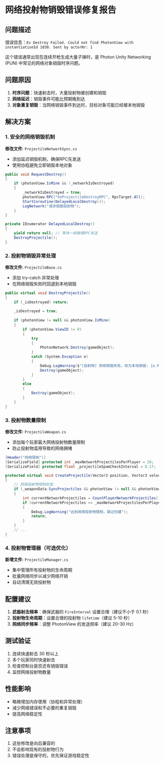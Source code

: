 # 网络投射物销毁错误修复报告

## 问题描述

错误信息：`Ev Destroy Failed. Could not find PhotonView with instantiationId 1030. Sent by actorNr: 1`

这个错误通常出现在连续开枪生成大量子弹时，是 Photon Unity Networking (PUN) 中常见的网络对象销毁时序问题。

## 问题原因

1. **时序问题**：快速射击时，大量投射物被创建和销毁
2. **网络延迟**：销毁事件可能比预期晚到达
3. **对象重复销毁**：当网络销毁事件到达时，目标对象可能已经被本地销毁

## 解决方案

### 1. 安全的网络销毁机制

**修改文件**: `ProjectileNetworkSync.cs`
- 添加延迟销毁机制，确保RPC先发送
- 使用协程避免立即销毁本地对象

```csharp
public void RequestDestroy()
{
    if (photonView.IsMine && !_networkIsDestroyed)
    {
        _networkIsDestroyed = true;
        photonView.RPC("OnProjectileDestroyRPC", RpcTarget.All);
        StartCoroutine(DelayedLocalDestroy());
        LogNetwork("请求销毁投射物");
    }
}

private IEnumerator DelayedLocalDestroy()
{
    yield return null; // 等待一帧确保RPC发送
    DestroyProjectile();
}
```

### 2. 投射物销毁异常处理

**修改文件**: `ProjectileBase.cs`
- 添加 try-catch 异常处理
- 在网络销毁失败时回退到本地销毁

```csharp
public virtual void DestroyProjectile()
{
    if (_isDestroyed) return;
    
    _isDestroyed = true;
    
    if (photonView != null && photonView.IsMine)
    {
        if (photonView.ViewID != 0)
        {
            try
            {
                PhotonNetwork.Destroy(gameObject);
            }
            catch (System.Exception e)
            {
                Debug.LogWarning($"[投射物] 网络销毁失败，改为本地销毁: {e.Message}");
                Destroy(gameObject);
            }
        }
        else
        {
            Destroy(gameObject);
        }
    }
}
```

### 3. 投射物数量限制

**修改文件**: `ProjectileWeapon.cs`
- 添加每个玩家最大网络投射物数量限制
- 防止投射物滥用导致的网络拥堵

```csharp
[Header("网络限制")]
[SerializeField] protected int _maxNetworkProjectilesPerPlayer = 20;
[SerializeField] protected float _projectileSpamCheckInterval = 0.1f;

protected virtual void CreateProjectile(Vector3 position, Vector3 velocity, Vector3 direction)
{
    // 网络投射物限制检查
    if (_weaponData.SyncProjectiles && photonView != null && photonView.IsMine)
    {
        int currentNetworkProjectiles = CountPlayerNetworkProjectiles();
        if (currentNetworkProjectiles >= _maxNetworkProjectilesPerPlayer)
        {
            Debug.LogWarning("达到网络投射物限制，跳过创建");
            return;
        }
    }
    // ...
}
```

### 4. 投射物管理器（可选优化）

**新增文件**: `ProjectileManager.cs`
- 集中管理所有投射物的生命周期
- 批量网络同步以减少网络开销
- 自动清理无效投射物

## 配置建议

1. **武器射击频率**：确保武器的 `FireInterval` 设置合理（建议不小于 0.1 秒）
2. **投射物生命周期**：设置合理的投射物 `lifetime`（建议 5-10 秒）
3. **网络同步频率**：调整 PhotonView 的发送频率（建议 20-30 Hz）

## 测试验证

1. 连续快速射击 30 秒以上
2. 多个玩家同时快速射击
3. 检查控制台是否还有销毁错误
4. 监控网络投射物数量

## 性能影响

- 略微增加内存使用（协程和异常处理）
- 减少网络错误和不必要的重复销毁
- 提高网络稳定性

## 注意事项

1. 这些修改是向后兼容的
2. 不会影响现有的投射物行为
3. 错误处理是保守的，优先保证游戏稳定性
